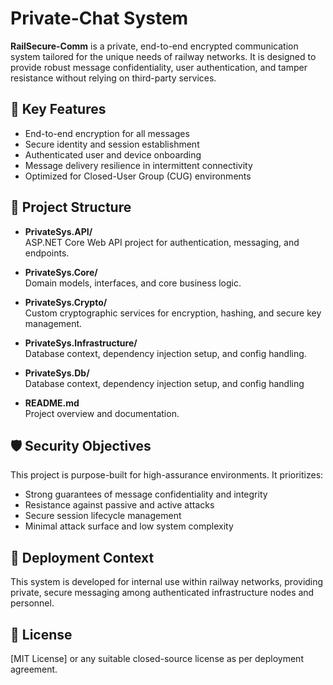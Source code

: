 # Private-Chat System

**RailSecure-Comm** is a private, end-to-end encrypted communication system tailored for the unique needs of railway networks. It is designed to provide robust message confidentiality, user authentication, and tamper resistance without relying on third-party services.

## 🚧 Key Features

- End-to-end encryption for all messages
- Secure identity and session establishment
- Authenticated user and device onboarding
- Message delivery resilience in intermittent connectivity
- Optimized for Closed-User Group (CUG) environments

## 📁 Project Structure

- **PrivateSys.API/**  
  ASP.NET Core Web API project for authentication, messaging, and endpoints.

- **PrivateSys.Core/**  
  Domain models, interfaces, and core business logic.

- **PrivateSys.Crypto/**  
  Custom cryptographic services for encryption, hashing, and secure key management.

- **PrivateSys.Infrastructure/**  
  Database context, dependency injection setup, and config handling.

- **PrivateSys.Db/**  
  Database context, dependency injection setup, and config handling

- **README.md**  
  Project overview and documentation.


## 🛡️ Security Objectives

This project is purpose-built for high-assurance environments. It prioritizes:

- Strong guarantees of message confidentiality and integrity
- Resistance against passive and active attacks
- Secure session lifecycle management
- Minimal attack surface and low system complexity

## 🚄 Deployment Context

This system is developed for internal use within railway networks, providing private, secure messaging among authenticated infrastructure nodes and personnel.

## 📜 License

[MIT License] or any suitable closed-source license as per deployment agreement.

